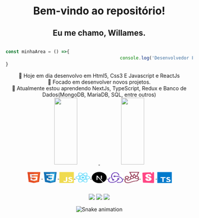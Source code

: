 <div align="center">
<h1> Bem-vindo ao repositório!</h1>
<h2>Eu me chamo, Willames.<h2>
</div>

``` js
const minhaArea = () =>{
                                           console.log('Desenvolvedor Front-End React')
}
```
<div align="center"> 
    🔭 Hoje em dia desenvolvo em Html5, Css3 E Javascript e ReactJs<br>
    🧠 Focado em desenvolver novos projetos.<br>
    🌱 Atualmente estou aprendendo NextJs, TypeScript, Redux e Banco de Dados(MongoDB, MariaDB, SQL, entre outros)<br>
</div>
  
<div align="center">
  <a href="https://github.com/willamesbarbosa">
  <img height="180em" width="35%" src="https://github-readme-stats.vercel.app/api?username=willamesbarbosa&show_icons=true&theme=dracula&include_all_commits=true&count_private=true"/>
  <img height="180em" width="35%" src="https://github-readme-stats.vercel.app/api/top-langs/?username=willamesbarbosa&layout=compact&langs_count=7&theme=dracula"/>
</div>
  
  


  
  <div style="display: inline_block" align="center"><br>
<!--<img align="center" alt="Will-Ts" height="30" width="40" src="https://raw.githubusercontent.com/devicons/devicon/master/icons/typescript/typescript-plain.svg">-->  
  <img align="center" alt="Will-HTML" height="30" width="40" src="https://raw.githubusercontent.com/devicons/devicon/master/icons/html5/html5-original.svg">
  <img align="center" alt="Will-CSS" height="30" width="40" src="https://raw.githubusercontent.com/devicons/devicon/master/icons/css3/css3-original.svg">
  <img align="center" alt="Will-Js" height="30" width="40" src="https://raw.githubusercontent.com/devicons/devicon/master/icons/javascript/javascript-plain.svg">
  <img align="center" alt="Will-React" height="30" width="40" src="https://raw.githubusercontent.com/devicons/devicon/master/icons/react/react-original.svg">
  <img align="center" alt="Will-NextJs" height="30" width="40" src="https://github.com/devicons/devicon/blob/master/icons/nextjs/nextjs-original.svg">
  <img align="center" alt="Will-Redux" height="30" width="40" src="https://github.com/devicons/devicon/blob/master/icons/redux/redux-original.svg">
  <img align="center" alt="Will-Csharp" height="30" width="40" src="https://github.com/devicons/devicon/blob/master/icons/jest/jest-plain.svg">
  <img align="center" alt="Will-Csharp" height="30" width="40" src="https://github.com/devicons/devicon/blob/master/icons/storybook/storybook-original.svg">
  <img align="center" alt="Will-Csharp" height="30" width="40" src="https://github.com/devicons/devicon/blob/master/icons/typescript/typescript-original.svg">
</div>
  
 ## 
  
  
<div align="center"> 
  <a href="https://instagram.com/_willamesbarbosa" target="_blank"><img src="https://img.shields.io/badge/-Instagram-%23E4405F?style=for-the-badge&logo=instagram&logoColor=white" target="_blank"></a> 
  <a href = "mailto:willamessilva1999@gmail.com"><img src="https://img.shields.io/badge/-Gmail-%23333?style=for-the-badge&logo=gmail&logoColor=white" target="_blank"></a>
  <a href="https://www.linkedin.com/in/willamessilvab" target="_blank"><img src="https://img.shields.io/badge/-LinkedIn-%230077B5?style=for-the-badge&logo=linkedin&logoColor=white" target="_blank"></a> 
 
  ![Snake animation](https://github.com/willamesbarbosa/willamesbarbosa/blob/output/github-contribution-grid-snake.svg)
 
</div>
